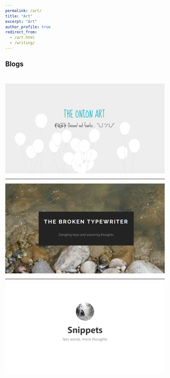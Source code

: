 ```yaml
---
permalink: /art/
title: "Art"
excerpt: "Art"
author_profile: true
redirect_from: 
  - /art.html
  - /writing/
---
```


Blogs
----

<br/>

[![The Onion Art Project](/images/onionart.png)](https://theonionart.wordpress.com)

________


[![Broken Typewriter](/images/wordpress.png)](https://priyanmuthu.wordpress.com)

________


[![Snippets](/images/microsnips.png)](https://microsnips.wordpress.com)
